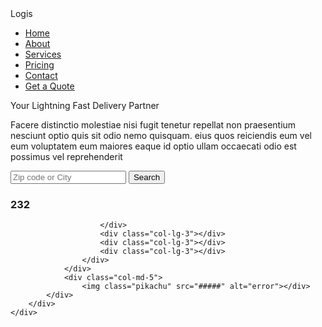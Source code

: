 <!DOCTYPE html>
<html>
<head>
	<meta charset="utf-8">
	<meta name="viewport" content="width=device-width, initial-scale=1">
	<title>temp3</title>
	<link rel="stylesheet" href="https://cdn.jsdelivr.net/npm/bootstrap@3.3.7/dist/css/bootstrap.min.css" integrity="sha384-BVYiiSIFeK1dGmJRAkycuHAHRg32OmUcww7on3RYdg4Va+PmSTsz/K68vbdEjh4u" crossorigin="anonymous">
	<link rel="stylesheet" type="text/css" href="temp3.css">
	<script type="text/javascript" src="https://ajax.googleapis.com/ajax/libs/jquery/3.6.0/jquery.min.js"></script>
	<script src="abc.js"></script>
	
</head>	
<body>
	<div class="site">
		<div class="navbar">
			<div class="container abc">
				<div class="logo">
					Logis
				</div>
				<div class="menu">
					<ul>
						<li><a href="#">Home</a></li>
						<li><a href="#">About</a></li>
						<li><a href="#">Services</a></li>
						<li><a href="#">Pricing</a></li>
						<li><a href="#">Contact</a></li>
						<li><a href="#" class="button">Get a Quote</a></li>
					</ul>
				</div>
			</div>
		</div>
		<div class="container pqr">
			<div class="row">
				<div class="col-md-6">
					<span class="pog">Your Lightning Fast Delivery Partner</span>
					<p id="qq">Facere distinctio molestiae nisi fugit tenetur repellat non praesentium nesciunt optio quis sit odio nemo quisquam. eius quos reiciendis eum vel eum voluptatem eum maiores eaque id optio ullam occaecati odio est possimus vel reprehenderit</p>
					<form class="form">
						<input type="text"class="text " placeholder="Zip code or City">
						<button type="button" class="buttonn glyphicon glyphicon-search btn-default"> Search</button>		
					</form>
					<div class="row">
						<div class="col-lg-3">
							<h3>232</h3>
							
						</div>
						<div class="col-lg-3"></div>
						<div class="col-lg-3"></div>
						<div class="col-lg-3"></div>
					</div>
				</div>
				<div class="col-md-5">
					<img class="pikachu" src="#####" alt="error"></div>
			</div>
		</div>
	</div>
</body>
</html>
